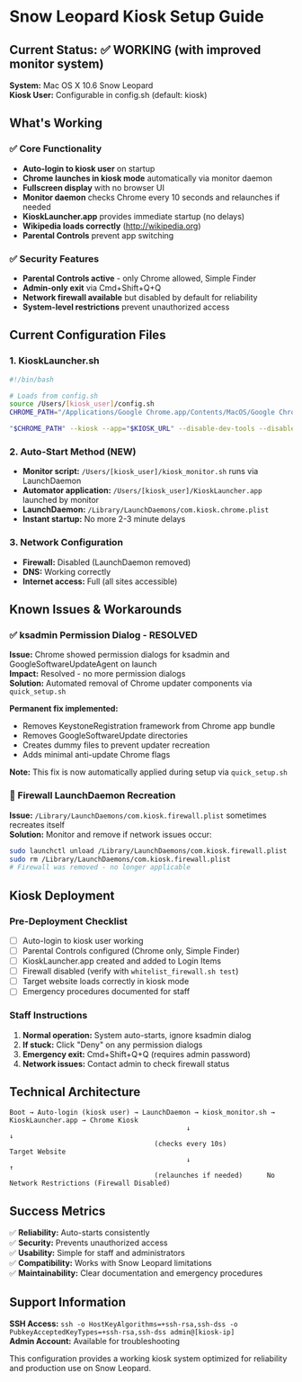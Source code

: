 # Snow Leopard Kiosk Setup Guide

## Current Status: ✅ WORKING (with improved monitor system)

**System:** Mac OS X 10.6 Snow Leopard  
**Kiosk User:** Configurable in config.sh (default: kiosk)  

## What's Working

### ✅ Core Functionality
- **Auto-login to kiosk user** on startup
- **Chrome launches in kiosk mode** automatically via monitor daemon
- **Fullscreen display** with no browser UI
- **Monitor daemon** checks Chrome every 10 seconds and relaunches if needed
- **KioskLauncher.app** provides immediate startup (no delays)
- **Wikipedia loads correctly** (http://wikipedia.org)
- **Parental Controls** prevent app switching

### ✅ Security Features
- **Parental Controls active** - only Chrome allowed, Simple Finder
- **Admin-only exit** via Cmd+Shift+Q+Q
- **Network firewall available** but disabled by default for reliability
- **System-level restrictions** prevent unauthorized access

## Current Configuration Files

### 1. KioskLauncher.sh
```bash
#!/bin/bash

# Loads from config.sh
source /Users/[kiosk_user]/config.sh
CHROME_PATH="/Applications/Google Chrome.app/Contents/MacOS/Google Chrome"

"$CHROME_PATH" --kiosk --app="$KIOSK_URL" --disable-dev-tools --disable-extensions --no-first-run --no-default-browser-check --disable-component-update --disable-background-networking --no-sandbox --disable-sync --disable-default-apps --simulate-outdated-no-au='Tue, 31 Dec 2099 23:59:59 GMT'
```

### 2. Auto-Start Method (NEW)
- **Monitor script:** `/Users/[kiosk_user]/kiosk_monitor.sh` runs via LaunchDaemon
- **Automator application:** `/Users/[kiosk_user]/KioskLauncher.app` launched by monitor
- **LaunchDaemon:** `/Library/LaunchDaemons/com.kiosk.chrome.plist`
- **Instant startup:** No more 2-3 minute delays

### 3. Network Configuration
- **Firewall:** Disabled (LaunchDaemon removed)
- **DNS:** Working correctly
- **Internet access:** Full (all sites accessible)

## Known Issues & Workarounds

### ✅ ksadmin Permission Dialog - RESOLVED
**Issue:** Chrome showed permission dialogs for ksadmin and GoogleSoftwareUpdateAgent on launch  
**Impact:** Resolved - no more permission dialogs  
**Solution:** Automated removal of Chrome updater components via `quick_setup.sh`  

**Permanent fix implemented:**
- Removes KeystoneRegistration framework from Chrome app bundle
- Removes GoogleSoftwareUpdate directories
- Creates dummy files to prevent updater recreation
- Adds minimal anti-update Chrome flags

**Note:** This fix is now automatically applied during setup via `quick_setup.sh`

### 🔧 Firewall LaunchDaemon Recreation
**Issue:** `/Library/LaunchDaemons/com.kiosk.firewall.plist` sometimes recreates itself  
**Solution:** Monitor and remove if network issues occur:
```bash
sudo launchctl unload /Library/LaunchDaemons/com.kiosk.firewall.plist
sudo rm /Library/LaunchDaemons/com.kiosk.firewall.plist
# Firewall was removed - no longer applicable
```

## Kiosk Deployment

### Pre-Deployment Checklist
- [ ] Auto-login to kiosk user working
- [ ] Parental Controls configured (Chrome only, Simple Finder)
- [ ] KioskLauncher.app created and added to Login Items
- [ ] Firewall disabled (verify with `whitelist_firewall.sh test`)
- [ ] Target website loads correctly in kiosk mode
- [ ] Emergency procedures documented for staff

### Staff Instructions
1. **Normal operation:** System auto-starts, ignore ksadmin dialog
2. **If stuck:** Click "Deny" on any permission dialogs
3. **Emergency exit:** Cmd+Shift+Q+Q (requires admin password)
4. **Network issues:** Contact admin to check firewall status

## Technical Architecture

```
Boot → Auto-login (kiosk user) → LaunchDaemon → kiosk_monitor.sh → KioskLauncher.app → Chrome Kiosk
                                            ↓                                           ↓
                                    (checks every 10s)                         Target Website
                                            ↓                                           ↑
                                    (relaunches if needed)      No Network Restrictions (Firewall Disabled)
```

## Success Metrics

✅ **Reliability:** Auto-starts consistently  
✅ **Security:** Prevents unauthorized access  
✅ **Usability:** Simple for staff and administrators  
✅ **Compatibility:** Works with Snow Leopard limitations  
✅ **Maintainability:** Clear documentation and emergency procedures  


## Support Information

**SSH Access:** `ssh -o HostKeyAlgorithms=+ssh-rsa,ssh-dss -o PubkeyAcceptedKeyTypes=+ssh-rsa,ssh-dss admin@[kiosk-ip]`  
**Admin Account:** Available for troubleshooting  

This configuration provides a working kiosk system optimized for reliability and production use on Snow Leopard.